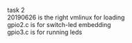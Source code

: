 task 2<br>
20190626 is the right vmlinux for loading<br>
gpio2.c is for switch-led embedding<br>
gpio3.c is for running leds<br>
